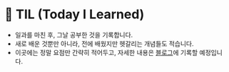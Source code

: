 # 📝 TIL (Today I Learned)
+ 일과를 마친 후, 그날 공부한 것을 기록합니다.
+ 새로 배운 것뿐만 아니라, 전에 배웠지만 헷갈리는 개념들도 적습니다.
+ 이곳에는 정말 요점만 간략히 적어두고, 자세한 내용은 [블로그](https://blog.naver.com/seoooohs2)에 기록할 예정입니다.